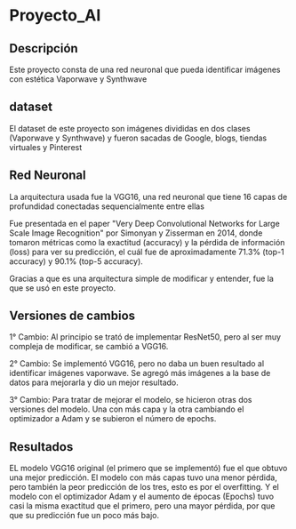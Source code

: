 # Proyecto_AI

## Descripción

Este proyecto consta de una red neuronal que pueda identificar imágenes con estética Vaporwave y Synthwave


## dataset

El dataset de este proyecto son imágenes divididas en dos clases (Vaporwave y Synthwave) y fueron sacadas de Google, blogs, tiendas virtuales y Pinterest


## Red Neuronal

La arquitectura usada fue la VGG16, una red neuronal que tiene 16 capas de profundidad conectadas sequencialmente entre ellas 

Fue presentada en el paper "Very Deep Convolutional Networks for Large Scale Image Recognition" por Simonyan y Zisserman en 2014, donde tomaron métricas como la exactitud (accuracy) y la pérdida de información (loss) para ver su predicción, el cuál fue de aproximadamente 71.3%	(top-1 accuracy) y 90.1% (top-5 accuracy).

Gracias a que es una arquitectura simple de modificar y entender, fue la que se usó en este proyecto.


## Versiones de cambios

1° Cambio: Al principio se trató de implementar ResNet50, pero al ser muy compleja de modificar, se cambió a VGG16.

2° Cambio: Se implementó VGG16, pero no daba un buen resultado al identificar imágenes vaporwave. Se agregó más imágenes a la base de datos para mejorarla y dio un mejor resultado.

3° Cambio: Para tratar de mejorar el modelo, se hicieron otras dos versiones del modelo. Una con más capa y la otra cambiando el optimizador a Adam y se subieron el número de epochs.


## Resultados

EL modelo VGG16 original (el primero que se implementó) fue el que obtuvo una mejor predicción. El modelo con más capas tuvo una menor pérdida, pero también la peor predicción de los tres, esto es por el overfitting. Y el modelo con el optimizador Adam y el aumento de épocas (Epochs) tuvo casi la misma exactitud que el primero, pero una mayor pérdida, por que que su predicción fue un poco más bajo. 
